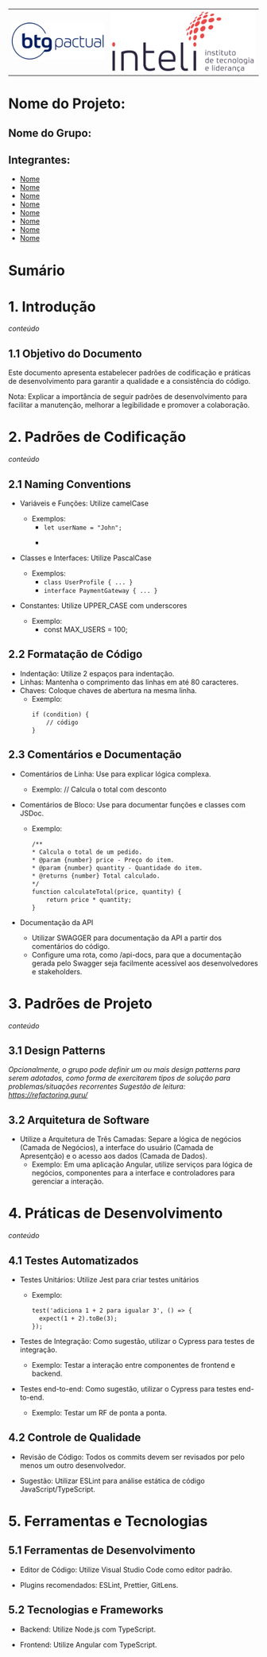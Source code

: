 <Table>
  <tr>
    <td><a href= "https://www.btgpactual.com/"><img src="img/logo-btg.png" alt="Centro Paula Souza" border="0"></td>
    <td>
      <a href= "https://www.inteli.edu.br/"><img src="img/logo-Inteli.png" alt="Inteli - Instituto de Tecnologia e Liderança" border="0"></a>
    </td>
  </tr>
</table>

# Nome do Projeto: <nome do projeto>

## Nome do Grupo: <nome do grupo>

## Integrantes:

- <a href="https://www.linkedin.com/in/username/">Nome</a>
- <a href="https://www.linkedin.com/in/username/">Nome</a>
- <a href="https://www.linkedin.com/in/username/">Nome</a>
- <a href="https://www.linkedin.com/in/username/">Nome</a>
- <a href="https://www.linkedin.com/in/username/">Nome</a>
- <a href="https://www.linkedin.com/in/username/">Nome</a>
- <a href="https://www.linkedin.com/in/username/">Nome</a>
- <a href="https://www.linkedin.com/in/username/">Nome</a>

# Sumário



# 1. Introdução
_conteúdo_

## 1.1 Objetivo do Documento

Este documento apresenta estabelecer padrões de codificação e práticas de desenvolvimento para garantir a qualidade e a consistência do código.

Nota: Explicar a importância de seguir padrões de desenvolvimento para facilitar a manutenção, melhorar a legibilidade e promover a colaboração.

# 2. Padrões de Codificação
_conteúdo_

## 2.1 Naming Conventions

- Variáveis e Funções: Utilize camelCase
  - Exemplos:
    - ```let userName = "John";``` 
    - ```function calculateTotal() { ... } 

- Classes e Interfaces: Utilize PascalCase
  - Exemplos:
    - ```class UserProfile { ... }``` 
    - ```interface PaymentGateway { ... }```  

- Constantes: Utilize UPPER_CASE com underscores
  - Exemplo:
    - const MAX_USERS = 100; 

## 2.2 Formatação de Código

- Indentação: Utilize 2 espaços para indentação.
- Linhas: Mantenha o comprimento das linhas em até 80 caracteres.
- Chaves: Coloque chaves de abertura na mesma linha.
  - Exemplo:
    ```
    if (condition) {
        // código
    }
    ```

## 2.3 Comentários e Documentação

- Comentários de Linha: Use para explicar lógica complexa.
  - Exemplo: // Calcula o total com desconto

- Comentários de Bloco: Use para documentar funções e classes com JSDoc.
  - Exemplo: 
    ```
    /**
    * Calcula o total de um pedido.
    * @param {number} price - Preço do item.
    * @param {number} quantity - Quantidade do item.
    * @returns {number} Total calculado.
    */
    function calculateTotal(price, quantity) {
        return price * quantity;
    }
    ```

- Documentação da API
  - Utilizar SWAGGER para documentação da API a partir dos comentários do código.
  - Configure uma rota, como /api-docs, para que a documentação gerada pelo Swagger seja facilmente acessível aos desenvolvedores e stakeholders.

# 3. Padrões de Projeto
_conteúdo_

## 3.1 Design Patterns

_Opcionalmente, o grupo pode definir um ou mais design patterns para serem adotados, como forma de exercitarem tipos de solução para problemas/situações recorrentes_
_Sugestão de leitura: https://refactoring.guru/_

## 3.2 Arquitetura de Software

- Utilize a Arquitetura de Três Camadas: Separe a lógica de negócios (Camada de Negócios), a interface do usuário (Camada de Apresentção) e o acesso aos dados (Camada de Dados).
  - Exemplo: Em uma aplicação Angular, utilize serviços para lógica de negócios, componentes para a interface e controladores para gerenciar a interação.

# 4. Práticas de Desenvolvimento
_conteúdo_

## 4.1 Testes Automatizados

- Testes Unitários: Utilize Jest para criar testes unitários
  - Exemplo:
    ```
    test('adiciona 1 + 2 para igualar 3', () => {
      expect(1 + 2).toBe(3);
    });
    ```

- Testes de Integração: Como sugestão, utilizar o Cypress para testes de integração.
  - Exemplo: Testar a interação entre componentes de frontend e backend.

- Testes end-to-end: Como sugestão, utilizar o Cypress para testes end-to-end. 
  - Exemplo: Testar um RF de ponta a ponta.

## 4.2 Controle de Qualidade

- Revisão de Código: Todos os commits devem ser revisados por pelo menos um outro desenvolvedor.

- Sugestão: Utilizar ESLint para análise estática de código JavaScript/TypeScript.

# 5. Ferramentas e Tecnologias

## 5.1 Ferramentas de Desenvolvimento

- Editor de Código: Utilize Visual Studio Code como editor padrão.

- Plugins recomendados: ESLint, Prettier, GitLens.

## 5.2 Tecnologias e Frameworks

- Backend: Utilize Node.js com TypeScript.

- Frontend: Utilize Angular com TypeScript.

